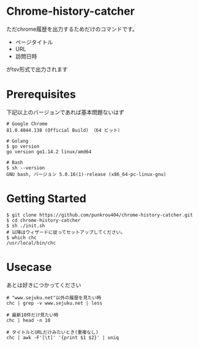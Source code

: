 # Chrome-history-catcher

ただchrome履歴を出力するためだけのコマンドです。

- ページタイトル
- URL
- 訪問日時

がtsv形式で出力されます

# Prerequisites

下記以上のバージョンであれば基本問題ないはず

```
# Google Chrome
81.0.4044.138 (Official Build) （64 ビット）

# Golang
$ go version
go version go1.14.2 linux/amd64

# Bash
$ sh --version
GNU bash, バージョン 5.0.16(1)-release (x86_64-pc-linux-gnu)
```

# Getting Started

```
$ git clone https://github.com/punkrou404/chrome-history-catcher.git
$ cd chrome-history-catcher
$ sh ./init.sh 
# 以降はウィザードに従ってセットアップしてください。
$ which chc
/usr/local/bin/chc
```

# Usecase

あとは好きにつかってください

```
# "www.sejuku.net"以外の履歴を見たい時
chc | grep -v www.sejuku.net | less

# 最新10件だけ見たい時
chc | head -n 10

# タイトルとURLだけみたいとき(重複なし)
chc | awk -F'[\t]' '{print $1 $2}' | uniq 
```
